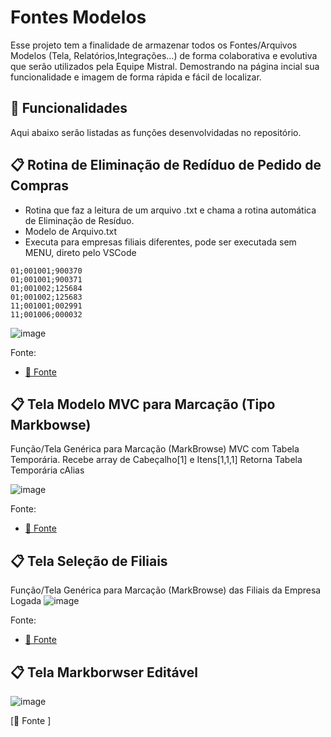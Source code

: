 # Fontes Modelos

Esse projeto tem a finalidade de armazenar todos os Fontes/Arquivos Modelos (Tela, Relatórios,Integrações...) de forma colaborativa e evolutiva que serão utilizados pela Equipe Mistral. Demostrando na página incial
sua funcionalidade e imagem de forma rápida e fácil de localizar.

## 🚀 Funcionalidades

Aqui abaixo serão listadas as funções desenvolvidadas no repositório.






## 📋 Rotina de Eliminação de Redíduo de Pedido de Compras

- Rotina que faz a leitura de um arquivo .txt e chama a rotina automática de Eliminação de Resíduo.
- Modelo de Arquivo.txt
- Executa para empresas filiais diferentes, pode ser executada sem MENU, direto pelo VSCode

```
01;001001;900370
01;001001;900371
01;001002;125684
01;001002;125683
11;001001;002991
11;001006;000032
```
![image](https://user-images.githubusercontent.com/53917188/122406171-03ee8600-cf57-11eb-9f56-4520845963be.png)


Fonte: 
* [📄 Fonte ](https://github.com/HelcioCarvalho/ADVPL/blob/97dde592accf9f1de3b846bdc095dfb3ea0a63fd/HFATA001.prw)




## 📋 Tela Modelo MVC para Marcação (Tipo Markbowse)

Função/Tela Genérica para Marcação (MarkBrowse) MVC com Tabela Temporária.
 Recebe array de Cabeçalho[1] e Itens[1,1,1]
    Retorna Tabela Temporária  cAlias

![image](https://user-images.githubusercontent.com/53917188/122407143-c807f080-cf57-11eb-8846-11325ebc1288.png)


Fonte: 
* [📄 Fonte ](https://github.com/HelcioCarvalho/ADVPL/blob/1761908f59f08f7c9d74bce41a24d41dc786bac8/HFATA002.PRW)


## 📋 Tela Seleção de Filiais

Função/Tela Genérica para Marcação (MarkBrowse) das Filiais da Empresa Logada
 ![image](https://user-images.githubusercontent.com/53917188/125635608-7524f050-6187-457c-9391-c83372e0eb99.png)

Fonte: 
* [📄 Fonte ](https://github.com/HelcioCarvalho/ADVPL/blob/3cb001ecbbbd99a62f1080b0be6aa83932bbbe41/SelectFilial.prw)





## 📋 Tela Markborwser Editável


![image](https://user-images.githubusercontent.com/53917188/149808070-77d911bc-33b0-40d2-b810-ba3747e18adb.png)

[📄 Fonte ] 
